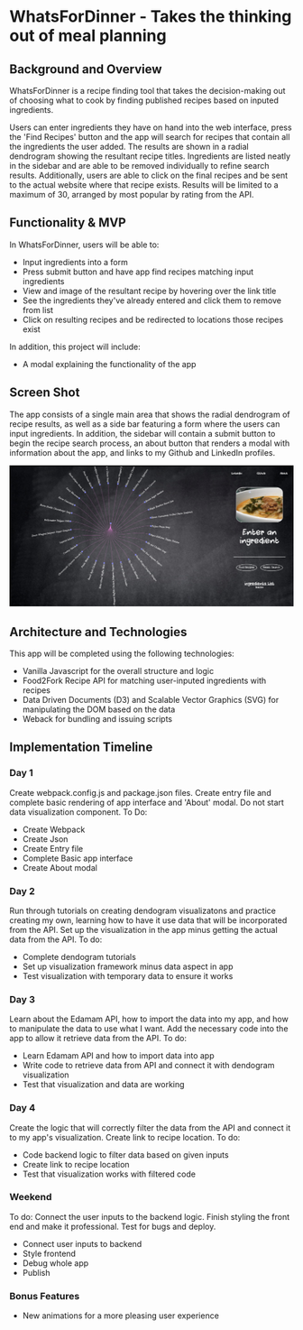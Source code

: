 # WhatsForDinner - Takes the thinking out of meal planning

## Background and Overview
WhatsForDinner is a recipe finding tool that takes the decision-making out of choosing what to cook by finding published recipes based on inputed ingredients.

Users can enter ingredients they have on hand into the web interface, press the 'Find Recipes' button and the app will search for recipes that contain all the ingredients the user added. The results are shown in a radial dendrogram showing the resultant recipe titles. Ingredients are listed neatly in the sidebar and are able to be removed individually to refine search results. Additionally, users are able to click on the final recipes and be sent to the actual website where that recipe exists. Results will be limited to a maximum of 30, arranged by most popular by rating from the API.

## Functionality & MVP 
In WhatsForDinner, users will be able to:
  * Input ingredients into a form
  * Press submit button and have app find recipes matching input ingredients
  * View and image of the resultant recipe by hovering over the link title
  * See the ingredients they've already entered and click them to remove from list
  * Click on resulting recipes and be redirected to locations those recipes exist
  
In addition, this project will include:
  * A modal explaining the functionality of the app
  
## Screen Shot

The app consists of a single main area that shows the radial dendrogram of recipe results, as well as a side bar featuring a form where the users can input ingredients. In addition, the sidebar will contain a submit button to begin the recipe search process, an about button that renders a modal with information about the app, and links to my Github and LinkedIn profiles.

![wire frame](https://github.com/parfittchris/WhatsForDinner/blob/master/Images/SiteSnapshot.png)

## Architecture and Technologies
 This app will be completed using the following technologies:
  * Vanilla Javascript for the overall structure and logic
  * Food2Fork Recipe API for matching user-inputed ingredients with recipes 
  * Data Driven Documents (D3) and Scalable Vector Graphics (SVG) for manipulating the DOM based on the data
  * Weback for bundling and issuing scripts
  
## Implementation Timeline
### Day 1
Create webpack.config.js and package.json files. Create entry file and complete basic rendering of app interface and 'About' modal. Do not start data visualization component.
To Do:
  * Create Webpack
  * Create Json
  * Create Entry file
  * Complete Basic app interface
  * Create About modal

### Day 2
Run through tutorials on creating dendogram visualizatons and practice creating my own, learning how to have it use data that will be incorporated from the API. Set up the visualization in the app minus getting the actual data from the API.
To do:
  * Complete dendogram tutorials
  * Set up visualization framework minus data aspect in app
  * Test visualization with temporary data to ensure it works
  
### Day 3
Learn about the Edamam API, how to import the data into my app, and how to manipulate the data to use what I want. Add the necessary code into the app to allow it retrieve data from the API.
To do:
  * Learn Edamam API and how to import data into app
  * Write code to retrieve data from API and connect it with dendogram visualization
  * Test that visualization and data are working

### Day 4
Create the logic that will correctly filter the data from the API and connect it to my app's visualization. Create link to recipe location.
To do:
  * Code backend logic to filter data based on given inputs
  * Create link to recipe location
  * Test that visualization works with filtered code

### Weekend 
To do:
Connect the user inputs to the backend logic. Finish styling the front end and make it professional. Test for bugs and deploy.
  * Connect user inputs to backend
  * Style frontend
  * Debug whole app
  * Publish
  
### Bonus Features
- New animations for a  more pleasing user experience
